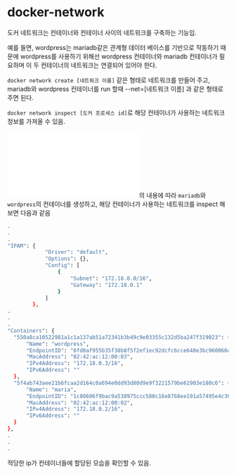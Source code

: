 # docker-network

도커 네트워크는 컨테이너와 컨테이너 사이의 네트워크를 구축하는 기능임.

예를 들면, wordpress는 mariadb같은 관계형 데이터 베이스를 기반으로 작동하기 때문에 wordpress를 사용하기 위해선 wordpress 컨테이너와 mariadb 컨테이너가 필요하며 이 두 컨테이너의 네트워크는 연결되어 있어야 한다.

`docker network create [네트워크 이름]` 같은 형태로 네트워크를 만들어 주고, mariadb와 wordpress 컨테이너를 run 할때 --net=[네트워크 이름] 과 같은 형태로 주면 된다.

`docker network inspect [도커 프로세스 id]`로 해당 컨테이너가 사용하는 네트워크 정보를 가져올 수 있음.

![docker-run-command.md](/docker/docker-run-command.md)의 내용에 따라 `mariadb`와 `wordpress`의 컨테이너를 생성하고, 해당 컨테이너가 사용하는 네트워크를 inspect 해보면 다음과 같음

```bash
.
.
.
"IPAM": {
            "Driver": "default",
            "Options": {},
            "Config": [
                {
                    "Subnet": "172.18.0.0/16",
                    "Gateway": "172.18.0.1"
                }
            ]
        },
.
.
.
"Containers": {
  "550a8ca10522981a1c1a137ab51a72341b3b49c9e03355c132d5ba247f319023": {
      "Name": "wordpress",
      "EndpointID": "6fd0af955b35f38b8f5f2ef1ec92dcfc6cce648e3bc960066d8339521e5729d8",
      "MacAddress": "02:42:ac:12:00:03",
      "IPv4Address": "172.18.0.3/16",
      "IPv6Address": ""
  },
  "5f4ab743aee21b6fcaa2d164c0a694e0dd93d80d9e9f3221579be61903e180c6": {
      "Name": "maria",
      "EndpointID": "1c80606f9bac9a538975ccc580c16e8768ee191a57495e4c36220d44490adf41",
      "MacAddress": "02:42:ac:12:00:02",
      "IPv4Address": "172.18.0.2/16",
      "IPv6Address": ""
  }
},
.
.
.
```

적당한 ip가 컨테이너들에 할당된 모습을 확인할 수 있음.
